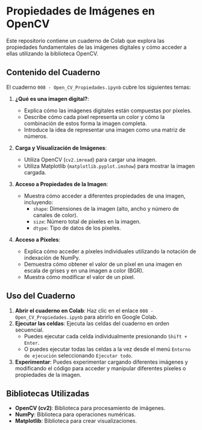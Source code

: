 # Propiedades de Imágenes en OpenCV

Este repositorio contiene un cuaderno de Colab que explora las propiedades fundamentales de las imágenes digitales y cómo acceder a ellas utilizando la biblioteca OpenCV.

## Contenido del Cuaderno

El cuaderno `008 - Open_CV_Propiedades.ipynb` cubre los siguientes temas:

1.  **¿Qué es una imagen digital?**:
    * Explica cómo las imágenes digitales están compuestas por píxeles.
    * Describe cómo cada píxel representa un color y cómo la combinación de estos forma la imagen completa.
    * Introduce la idea de representar una imagen como una matriz de números.

2.  **Carga y Visualización de Imágenes**:
    * Utiliza OpenCV (`cv2.imread`) para cargar una imagen.
    * Utiliza Matplotlib (`matplotlib.pyplot.imshow`) para mostrar la imagen cargada.

3.  **Acceso a Propiedades de la Imagen**:
    * Muestra cómo acceder a diferentes propiedades de una imagen, incluyendo:
        * `shape`:  Dimensiones de la imagen (alto, ancho y número de canales de color).
        * `size`:   Número total de píxeles en la imagen.
        * `dtype`:  Tipo de datos de los píxeles.

4.  **Acceso a Píxeles**:
    * Explica cómo acceder a píxeles individuales utilizando la notación de indexación de NumPy.
    * Demuestra cómo obtener el valor de un píxel en una imagen en escala de grises y en una imagen a color (BGR).
    * Muestra cómo modificar el valor de un píxel.

## Uso del Cuaderno

1.  **Abrir el cuaderno en Colab**: Haz clic en el enlace `008 - Open_CV_Propiedades.ipynb` para abrirlo en Google Colab.
2.  **Ejecutar las celdas**: Ejecuta las celdas del cuaderno en orden secuencial.
    * Puedes ejecutar cada celda individualmente presionando `Shift + Enter`.
    * O puedes ejecutar todas las celdas a la vez desde el menú `Entorno de ejecución` seleccionando `Ejecutar todo`.
3.  **Experimentar**:  Puedes experimentar cargando diferentes imágenes y modificando el código para acceder y manipular diferentes píxeles o propiedades de la imagen.

## Bibliotecas Utilizadas

* **OpenCV (cv2)**: Biblioteca para procesamiento de imágenes.
* **NumPy**: Biblioteca para operaciones numéricas.
* **Matplotlib**: Biblioteca para crear visualizaciones.